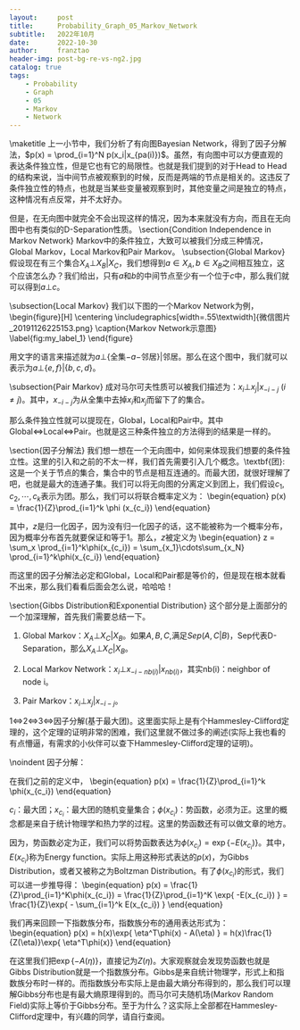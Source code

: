 ```yaml
---
layout:     post
title:      Probability_Graph_05_Markov_Network
subtitle:   2022年10月
date:       2022-10-30
author:     franztao
header-img: post-bg-re-vs-ng2.jpg
catalog: true
tags:
    - Probability
    - Graph
    - 05
    - Markov
    - Network
---
```

            

\maketitle
上一小节中，我们分析了有向图Bayesian Network，得到了因子分解法，$p(x) = \prod_{i=1}^N p(x_i|x_{pa(i)})$。虽然，有向图中可以方便直观的表达条件独立性，但是它也有它的局限性。也就是我们提到的对于Head to Head的结构来说，当中间节点被观察到的时候，反而是两端的节点是相关的。这违反了条件独立性的特点，也就是当某些变量被观察到时，其他变量之间是独立的特点，这种情况有点反常，并不太好办。

但是，在无向图中就完全不会出现这样的情况，因为本来就没有方向，而且在无向图中也有类似的D-Separation性质。
\section{Condition Independence in Markov Network}
Markov中的条件独立，大致可以被我们分成三种情况，Global Markov，Local Markov和Pair Markov。
\subsection{Global Markov}
假设现在有三个集合$X_A \bot X_B | X_C$，我们想得到$a\in X_A,b\in X_B$之间相互独立，这个应该怎么办？我们给出，只有$a$和$b$的中间节点至少有一个位于$c$中，那么我们就可以得到$a \bot c$。

\subsection{Local Markov}
我们以下图的一个Markov Network为例，
\begin{figure}[H]
    \centering
    \includegraphics[width=.55\textwidth]{微信图片_20191126225153.png}
    \caption{Markov Network示意图}
    \label{fig:my_label_1}
\end{figure}

用文字的语言来描述就为$a\bot\{$全集$-a-$邻居$\}|$邻居。那么在这个图中，我们就可以表示为$a\bot\{e,f\}|\{b,c,d\}$。

\subsection{Pair Markov}
成对马尔可夫性质可以被我们描述为：$x_i\bot x_j|x_{-i-j}\ (i\neq j)$。其中，$x_{-i-j}$为从全集中去掉$x_i$和$x_j$而留下了的集合。

那么条件独立性就可以提现在，Global，Local和Pair中。其中Global$\Leftrightarrow$Local$\Leftrightarrow$Pair。也就是这三种条件独立的方法得到的结果是一样的。

\section{因子分解法}
我们想一想在一个无向图中，如何来体现我们想要的条件独立性。这里的引入和之前的不太一样，我们首先需要引入几个概念。\textbf{团}:这是一个关于节点的集合，集合中的节点是相互连通的。而最大团，就很好理解了吧，也就是最大的连通子集。我们可以将无向图的分离定义到团上，我们假设$c_1,c_2,\cdots,c_k$表示为团。那么，我们可以将联合概率定义为：
\begin{equation}
    p(x) = \frac{1}{Z}\prod_{i=1}^k \phi (x_{c_i})
\end{equation}

其中，$z$是归一化因子，因为没有归一化因子的话，这不能被称为一个概率分布，因为概率分布首先就要保证和等于1。那么，$z$被定义为
\begin{equation}
    z = \sum_x \prod_{i=1}^k\phi(x_{c_i}) = \sum_{x_1}\cdots\sum_{x_N} \prod_{i=1}^k\phi(x_{c_i})
\end{equation}

而这里的因子分解法必定和Global，Local和Pair都是等价的，但是现在根本就看不出来，那么我们看看后面会怎么说，哈哈哈！

\section{Gibbs Distribution和Exponential Distribution}
这个部分是上面部分的一个加深理解，首先我们需要总结一下。

1. Global Markov：$X_A \bot X_C | X_B$。如果$A,B,C,$满足$Sep(A,C|B)$，Sep代表D-Separation，那么$X_A \bot X_C | X_B$。

2. Local Markov Network：$x_i\bot x_{-i-nb(i)}|x_{nb(i)}$，其实nb(i)：neighbor of node i。

3. Pair Markov：$x_i \bot x_j|x_{-i-j}$。

1$\Leftrightarrow$2$\Leftrightarrow$3$\Leftrightarrow$因子分解(基于最大团)。这里面实际上是有个Hammesley-Clifford定理的，这个定理的证明非常的困难，我们这里就不做过多的阐述(实际上我也看的有点懵逼，有需求的小伙伴可以查下Hammesley-Clifford定理的证明)。

\noindent 因子分解：

在我们之前的定义中，
\begin{equation}
    p(x) = \frac{1}{Z}\prod_{i=1}^k \phi(x_{c_i})
\end{equation}

$c_i$：最大团；$x_{c_i}$：最大团的随机变量集合；$\phi(x_{c_i})$：势函数，必须为正。这里的概念都是来自于统计物理学和热力学的过程。这里的势函数还有可以做文章的地方。

因为，势函数必定为正，我们可以将势函数表达为$\phi(x_{c_i}) = \exp\{ -E(x_{c_i}) \}$。其中，$E(x_{c_i})$称为Energy function。实际上用这种形式表达的$p(x)$，为Gibbs Distribution，或者又被称之为Boltzman Distribution。有了$\phi(x_{c_i})$的形式，我们可以进一步推导得：
\begin{equation}
    p(x) = \frac{1}{Z}\prod_{i=1}^K\phi(x_{c_i}) = \frac{1}{Z}\prod_{i=1}^K \exp\{ -E(x_{c_i}) \} = \frac{1}{Z}\exp\{ - \sum_{i=1}^k E(x_{c_i}) \}
\end{equation}

我们再来回顾一下指数族分布，指数族分布的通用表达形式为：
\begin{equation}
    p(x) = h(x)\exp\{ \eta^T\phi(x) - A(\eta) \} = h(x)\frac{1}{Z(\eta)}\exp\{ \eta^T\phi(x)\}
\end{equation}

在这里我们把$\exp\{ - A(\eta) \}$，直接记为$Z(\eta)$。大家观察就会发现势函数也就是Gibbs Distribution就是一个指数族分布。Gibbs是来自统计物理学，形式上和指数族分布时一样的。而指数族分布实际上是由最大熵分布得到的，那么我们可以理解Gibbs分布也是有最大熵原理得到的。而马尔可夫随机场(Markov Random Field)实际上等价于Gibbs分布。至于为什么？这实际上全部都在Hammesley-Clifford定理中，有兴趣的同学，请自行查阅。















